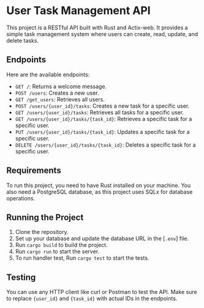 # User Task Management API

This project is a RESTful API built with Rust and Actix-web. It provides a simple task management system where users can create, read, update, and delete tasks.

## Endpoints

Here are the available endpoints:

- `GET /`: Returns a welcome message.
- `POST /users`: Creates a new user.
- `GET /get_users`: Retrieves all users.
- `POST /users/{user_id}/tasks`: Creates a new task for a specific user.
- `GET /users/{user_id}/tasks`: Retrieves all tasks for a specific user.
- `GET /users/{user_id}/tasks/{task_id}`: Retrieves a specific task for a specific user.
- `PUT /users/{user_id}/tasks/{task_id}`: Updates a specific task for a specific user.
- `DELETE /users/{user_id}/tasks/{task_id}`: Deletes a specific task for a specific user.

## Requirements

To run this project, you need to have Rust installed on your machine. You also need a PostgreSQL database, as this project uses SQLx for database operations.

## Running the Project

1. Clone the repository.
2. Set up your database and update the database URL in the [`.env`] file.
3. Run `cargo build` to build the project.
4. Run `cargo run` to start the server.
5. To run handler test, Run `cargo test` to start the tests.

## Testing

You can use any HTTP client like curl or Postman to test the API. Make sure to replace `{user_id}` and `{task_id}` with actual IDs in the endpoints.